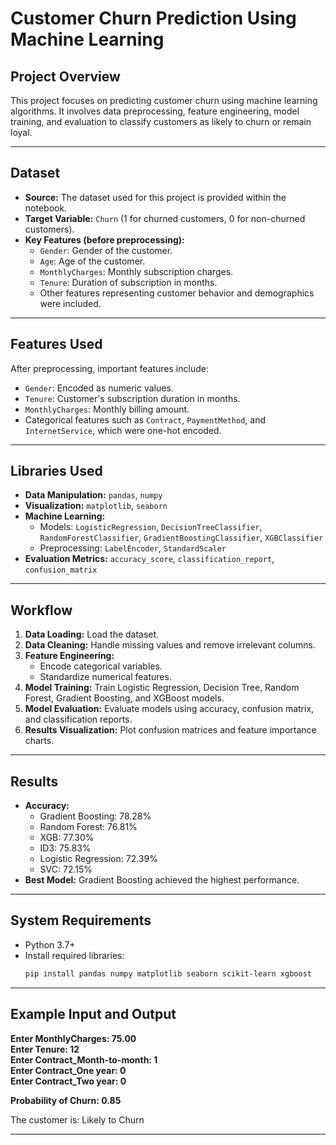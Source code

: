 # Customer Churn Prediction Using Machine Learning

## Project Overview

This project focuses on predicting customer churn using machine learning algorithms. It involves data preprocessing, feature engineering, model training, and evaluation to classify customers as likely to churn or remain loyal.

---

## Dataset

- **Source:** The dataset used for this project is provided within the notebook.
- **Target Variable:** `Churn` (1 for churned customers, 0 for non-churned customers).
- **Key Features (before preprocessing):**
  - `Gender`: Gender of the customer.
  - `Age`: Age of the customer.
  - `MonthlyCharges`: Monthly subscription charges.
  - `Tenure`: Duration of subscription in months.
  - Other features representing customer behavior and demographics were included.

---

## Features Used

After preprocessing, important features include:

- `Gender`: Encoded as numeric values.
- `Tenure`: Customer's subscription duration in months.
- `MonthlyCharges`: Monthly billing amount.
- Categorical features such as `Contract`, `PaymentMethod`, and `InternetService`, which were one-hot encoded.

---

## Libraries Used

- **Data Manipulation:** `pandas`, `numpy`
- **Visualization:** `matplotlib`, `seaborn`
- **Machine Learning:**
  - Models: `LogisticRegression`, `DecisionTreeClassifier`, `RandomForestClassifier`, `GradientBoostingClassifier`, `XGBClassifier`
  - Preprocessing: `LabelEncoder`, `StandardScaler`
- **Evaluation Metrics:** `accuracy_score`, `classification_report`, `confusion_matrix`

---

## Workflow

1. **Data Loading:** Load the dataset.
2. **Data Cleaning:** Handle missing values and remove irrelevant columns.
3. **Feature Engineering:**
   - Encode categorical variables.
   - Standardize numerical features.
4. **Model Training:** Train Logistic Regression, Decision Tree, Random Forest, Gradient Boosting, and XGBoost models.
5. **Model Evaluation:** Evaluate models using accuracy, confusion matrix, and classification reports.
6. **Results Visualization:** Plot confusion matrices and feature importance charts.

---

## Results

- **Accuracy:**
  - Gradient Boosting: 78.28%
  - Random Forest: 76.81%
  - XGB: 77.30%
  - ID3: 75.83%
  - Logistic Regression: 72.39%
  - SVC: 72.15%
- **Best Model:** Gradient Boosting achieved the highest performance.





---

## System Requirements

- Python 3.7+
- Install required libraries:
  ```bash
  pip install pandas numpy matplotlib seaborn scikit-learn xgboost
  ```

---

## Example Input and Output

**Enter MonthlyCharges: 75.00**\
**Enter Tenure: 12**\
**Enter Contract\_Month-to-month: 1**\
**Enter Contract\_One year: 0**\
**Enter Contract\_Two year: 0**

**Probability of Churn: 0.85**

The customer is: Likely to Churn

---

